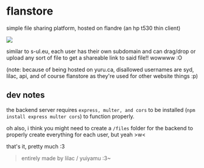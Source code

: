 # flanstore

simple file sharing platform, hosted on flandre (an hp t530 thin client)

![](https://yui.yuru.ca/ajpyn8ylme.png)

similar to s-ul.eu, each user has their own subdomain and can drag/drop or upload any sort of file to get a shareable link to said file!! wowwww :O

(note: because of being hosted on yuru.ca, disallowed usernames are syd, lilac, api, and of course flanstore as they're used for other website things :p)

  

## dev notes

the backend server requires `express, multer, and cors` to be installed (`npm install express multer cors`) to function properly.

oh also, i think you might need to create a `/files` folder for the backend to properly create everything for each user, but yeah >w<

that's it, pretty much :3


> entirely made by lilac / yuiyamu :3~

